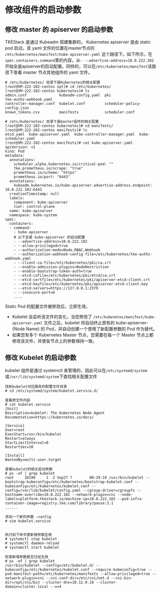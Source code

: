 # 修改组件的启动参数

## 修改 master 的 apiserver 的启动参数

TKEStack 是通过 Kubeadm 搭建集群的， Kubernetes apiserver 是由 static pod 启动，其 yaml 文件的位置在master节点的 `/etc/kubernetes/manifest/kube-apiserver.yaml` 这个路径下。如下所示，在`spec.containers.command`里的内容，从`- --advertise-address=10.0.222.102` 开始全是apiserver的启动配置。同样的，可以在`/etc/kubernetes/manifest`该路径下查看 master 节点其他组件的 yaml 文件。

```shell
# /etc/kubernetes/ 目录下是Kubernetes的相关配置
[root@VM-222-102-centos opt]# cd /etc/kubernetes/
[root@VM-222-102-centos kubernetes]# ls
admin.conf               kubeadm-config.yaml  pki                           tke-authz-webhook.yaml
controller-manager.conf  kubelet.conf         scheduler-policy-config.json
known_tokens.csv         manifests            scheduler.conf

# /etc/kubernetes/ 目录下是master组件的相关配置
[root@VM-222-102-centos kubernetes]# cd manifests/
[root@VM-222-102-centos manifests]# ls
etcd.yaml  kube-apiserver.yaml  kube-controller-manager.yaml  kube-scheduler.yaml
[root@VM-222-102-centos manifests]# cat kube-apiserver.yaml
apiVersion: v1
kind: Pod
metadata:
  annotations:
    scheduler.alpha.kubernetes.io/critical-pod: ""
    tke.prometheus.io/scrape: "true"
    prometheus.io/scheme: "https"
    prometheus.io/port: "6443"
  annotations:
    kubeadm.kubernetes.io/kube-apiserver.advertise-address.endpoint: 10.0.222.102:6443
  creationTimestamp: null
  labels:
    component: kube-apiserver
    tier: control-plane
  name: kube-apiserver
  namespace: kube-system
spec:
  containers:
  - command:
    - kube-apiserver
    # 以下全是 kube-apiserver 的启动配置
    - --advertise-address=10.0.222.102
    - --allow-privileged=true
    - --authorization-mode=Node,RBAC,Webhook
    - --authorization-webhook-config-file=/etc/kubernetes/tke-authz-webhook.yaml
    - --client-ca-file=/etc/kubernetes/pki/ca.crt
    - --enable-admission-plugins=NodeRestriction
    - --enable-bootstrap-token-auth=true
    - --etcd-cafile=/etc/kubernetes/pki/etcd/ca.crt
    - --etcd-certfile=/etc/kubernetes/pki/apiserver-etcd-client.crt
    - --etcd-keyfile=/etc/kubernetes/pki/apiserver-etcd-client.key
    - --etcd-servers=https://127.0.0.1:2379
    - --insecure-port=0
    ....
```

Static Pod 的配置文件被修改后，立即生效。

- Kubelet 会监听该文件的变化，当您修改了 `/etc/kubenetes/manifest/kube-apiserver.yaml` 文件之后，kubelet 将自动终止原有的 kube-apiserver-{Node Name} 的 Pod，并自动创建一个使用了新配置参数的 Pod 作为替代。
- 如果您有多个 Kubernetes Master 节点，您需要在每一个 Master 节点上都修改该文件，并使各节点上的参数保持一致。

## 修改 Kubelet 的启动参数

kubelet 组件是通过 systemctl 来管理的，因此可以在`/etc/systemd/system`
或`/usr/lib/systemd/system`下查找相关配置文件

```shell
找到kubelet对应服务的配置文件目录
# cd /etc/systemd/system/kubelet.service.d/   

查看原文件内容
# cat kubelet.service
[Unit]
Description=kubelet: The Kubernetes Node Agent
Documentation=https://kubernetes.io/docs/

[Service]
User=root
ExecStart=/usr/bin/kubelet
Restart=always
StartLimitInterval=0
RestartSec=10

[Install]
WantedBy=multi-user.target

查看kubelet的相关启动参数
# ps -ef | grep kubelet
root     16199     1  2 Sep27 ?        00:29:19 /usr/bin/kubelet --bootstrap-kubeconfig=/etc/kubernetes/bootstrap-kubelet.conf --kubeconfig=/etc/kubernetes/kubelet.conf --config=/var/lib/kubelet/config.yaml --cgroup-driver=cgroupfs --hostname-override=10.0.222.102 --network-plugin=cni --node-labels=platform.tkestack.io/machine-ip=10.0.222.102 --pod-infra-container-image=registry.tke.com/library/pause:3.1
......

添加一个新的参数 –config
# vim kubelet.service


执行如下命令使新增参数生效
# systemctl stop kubelet
# systemctl daemon-reload
# systemctl start kubelet

检查新增参数是否已经生效
# ps -ef | grep kubelet
/usr/bin/kubelet --config=/etc/kubelet.d/ --kubeconfig=/etc/kubernetes/kubelet.conf --require-kubeconfig=true --pod-manifest-path=/etc/kubernetes/manifests --allow-privileged=true --network-plugin=cni --cni-conf-dir=/etc/cni/net.d --cni-bin-dir=/opt/cni/bin --cluster-dns=10.12.0.10 --cluster-domain=cluster.local --v=4
```

